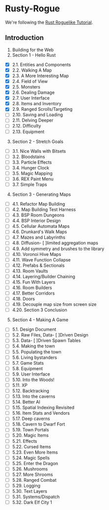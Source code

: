 # Rusty-Rogue

We're following the [Rust Roguelike Tutorial](https://bfnightly.bracketproductions.com/).

## Introduction

1. Building for the Web
2. Section 1 - Hello Rust
  - [x] 2.1. Entities and Components
  - [x] 2.2. Walking A Map
  - [x] 2.3. A More Interesting Map
  - [x] 2.4. Field of View
  - [x] 2.5. Monsters
  - [x] 2.6. Dealing Damage
  - [x] 2.7. User Interface
  - [x] 2.8. Items and Inventory
  - [x] 2.9. Ranged Scrolls/Targeting
  - [ ] 2.10. Saving and Loading
  - [ ] 2.11. Delving Deeper
  - [ ] 2.12. Difficulty
  - [ ] 2.13. Equipment
3. Section 2 - Stretch Goals
  - [ ] 3.1. Nice Walls with Bitsets
  - [ ] 3.2. Bloodstains
  - [ ] 3.3. Particle Effects
  - [ ] 3.4. Hunger Clock
  - [ ] 3.5. Magic Mapping
  - [ ] 3.6. REX Paint Menu
  - [ ] 3.7. Simple Traps
4. Section 3 - Generating Maps
  - [ ] 4.1. Refactor Map Building
  - [ ] 4.2. Map Building Test Harness
  - [ ] 4.3. BSP Room Dungeons
  - [ ] 4.4. BSP Interior Design
  - [ ] 4.5. Cellular Automata Maps
  - [ ] 4.6. Drunkard's Walk Maps
  - [ ] 4.7. Mazes and Labyrinths
  - [ ] 4.8. Diffusion- [ ]limited aggregation maps
  - [ ] 4.9. Add symmetry and brushes to the library
  - [ ] 4.10. Voronoi Hive Maps
  - [ ] 4.11. Wave Function Collapse
  - [ ] 4.12. Prefabs & Sectionals
  - [ ] 4.13. Room Vaults
  - [ ] 4.14. Layering/Builder Chaining
  - [ ] 4.15. Fun With Layers
  - [ ] 4.16. Room Builders
  - [ ] 4.17. Better Corridors
  - [ ] 4.18. Doors
  - [ ] 4.19. Decouple map size from screen size
  - [ ] 4.20. Section 3 Conclusion
5. Section 4 - Making A Game
  - [ ] 5.1. Design Document
  - [ ] 5.2. Raw Files, Data- [ ]Driven Design
  - [ ] 5.3. Data- [ ]Driven Spawn Tables
  - [ ] 5.4. Making the town
  - [ ] 5.5. Populating the town
  - [ ] 5.6. Living bystanders
  - [ ] 5.7. Game Stats
  - [ ] 5.8. Equipment
  - [ ] 5.9. User Interface
  - [ ] 5.10. Into the Woods!
  - [ ] 5.11. XP
  - [ ] 5.12. Backtracking
  - [ ] 5.13. Into the caverns
  - [ ] 5.14. Better AI
  - [ ] 5.15. Spatial Indexing Revisited
  - [ ] 5.16. Item Stats and Vendors
  - [ ] 5.17. Deep caverns
  - [ ] 5.18. Cavern to Dwarf Fort
  - [ ] 5.19. Town Portals
  - [ ] 5.20. Magic Items
  - [ ] 5.21. Effects
  - [ ] 5.22. Cursed Items
  - [ ] 5.23. Even More Items
  - [ ] 5.24. Magic Spells
  - [ ] 5.25. Enter the Dragon
  - [ ] 5.26. Mushrooms
  - [ ] 5.27. More Shrooms
  - [ ] 5.28. Ranged Combat
  - [ ] 5.29. Logging
  - [ ] 5.30. Text Layers
  - [ ] 5.31. Systems/Dispatch
  - [ ] 5.32. Dark Elf City 1